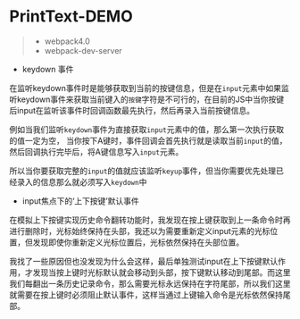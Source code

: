 # PrintText-DEMO

> * webpack4.0
> * webpack-dev-server
>




* keydown 事件

在监听keydown事件时是能够获取到当前的按键信息，但是在`input`元素中如果监听keydown事件来获取当前键入的`按键`字符是不可行的，在目前的JS中当你按键后input在监听该事件时回调函数最先执行，然后再录入当前按键信息。

例如当我们监听`keydown`事件为直接获取`input`元素中的值，那么第一次执行获取的值一定为空，
当你按下A键时，事件回调会首先执行就是读取当前`input`的值，然后回调执行完毕后，将A键信息写入`input`元素。

所以当你要获取完整的`input`的值就应该监听`keyup`事件，但当你需要优先处理已经录入的信息那么就必须写入`keydown`中

* input焦点下的‘上下按键’默认事件

在模拟上下按键实现历史命令翻转功能时，我发现在按上键获取到上一条命令时再进行删除时，光标始终保持在头部，我还以为需要重新定义input元素的光标位置，但发现即使你重新定义光标位置后，光标依然保持在头部位置。

我找了一些原因但也没发现为什么会这样，最后单独测试input在上下按键默认作用，才发现当按上键时光标默认就会移动到头部，按下键默认移动到尾部。而这里我们每翻出一条历史记录命令，那么需要光标永远保持在字符尾部，所以我们这里就需要在按上键时必须阻止默认事件，这样当通过上键输入命令是光标依然保持尾部。

